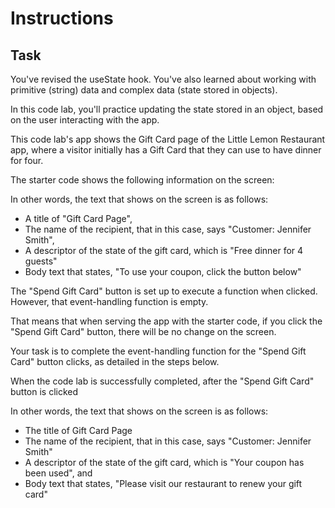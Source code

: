 # Instructions

## Task

You've revised the useState hook. You've also learned about working with primitive (string) data and complex data (state stored in objects).

In this code lab, you'll practice updating the state stored in an object, based on the user interacting with the app.

This code lab's app shows the Gift Card page of the Little Lemon Restaurant app, where a visitor initially has a Gift Card that they can use to have dinner for four.

The starter code shows the following information on the screen:

In other words, the text that shows on the screen is as follows:

- A title of "Gift Card Page",
- The name of the recipient, that in this case, says "Customer: Jennifer Smith",
- A descriptor of the state of the gift card, which is "Free dinner for 4 guests"
- Body text that states, "To use your coupon, click the button below"

The "Spend Gift Card" button is set up to execute a function when clicked. However, that event-handling function is empty.

That means that when serving the app with the starter code, if you click the "Spend Gift Card" button, there will be no change on the screen.

Your task is to complete the event-handling function for the "Spend Gift Card" button clicks, as detailed in the steps below.

When the code lab is successfully completed, after the "Spend Gift Card" button is clicked

In other words, the text that shows on the screen is as follows:

- The title of Gift Card Page
- The name of the recipient, that in this case, says "Customer: Jennifer Smith"
- A descriptor of the state of the gift card, which is "Your coupon has been used", and
- Body text that states, "Please visit our restaurant to renew your gift card"
